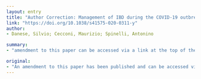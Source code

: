 ```yaml
---
layout: entry
title: "Author Correction: Management of IBD during the COVID-19 outbreak: resetting clinical priorities"
link: "https://doi.org/10.1038/s41575-020-0311-y"
author:
- Danese, Silvio; Cecconi, Maurizio; Spinelli, Antonino

summary:
- "amendment to this paper can be accessed via a link at the top of the paper. An amendment to the paper has been published. The amendment can be found on the page at the bottom of the page. Click here for a copy of the amendment. It is available on the internet."

original:
- "An amendment to this paper has been published and can be accessed via a link at the top of the paper."
---
```


